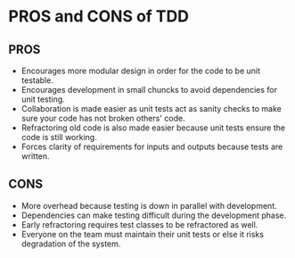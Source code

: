 # PROS and CONS of TDD 
## PROS
* Encourages more modular design in order for the code to be unit testable.
* Encourages development in small chuncks to avoid dependencies for unit testing.
* Collaboration is made easier as unit tests act as sanity checks to make sure your code has not broken others' code.
* Refractoring old code is also made easier because unit tests ensure the code is still working.
* Forces clarity of requirements for inputs and outputs because tests are written.

## CONS
* More overhead because testing is down in parallel with development.
* Dependencies can make testing difficult during the development phase.
* Early refractoring requires test classes to be refractored as well.
* Everyone on the team must maintain their unit tests or else it risks degradation of the system.
